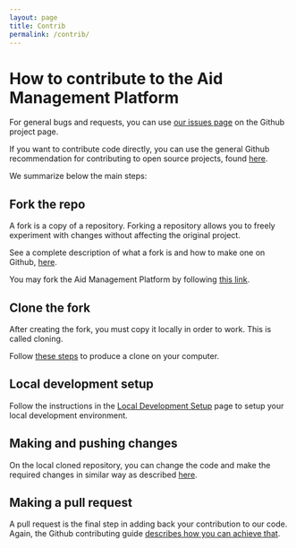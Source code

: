 ```yaml
---
layout: page
title: Contrib
permalink: /contrib/
---
```


# How to contribute to the Aid Management Platform

For general bugs and requests, you can use [our issues page](https://github.com/devgateway/amp/issues) on the Github project page.


If you want to contribute code directly, you can use the general Github recommendation for contributing to open source projects, found [here](https://docs.github.com/en/get-started/quickstart/contributing-to-projects).

We summarize below the main steps:

## Fork the repo

A fork is a copy of a repository. Forking a repository allows you to freely experiment with changes without affecting the original project.

See a complete description of what a fork is and how to make one on Github, [here](https://docs.github.com/en/get-started/quickstart/fork-a-repo).

You may fork the Aid Management Platform by following [this link](https://github.com/devgateway/amp/fork).

## Clone the fork

After creating the fork, you must copy it locally in order to work. This is called cloning. 

Follow [these steps](https://docs.github.com/en/get-started/quickstart/contributing-to-projects#cloning-a-fork) to produce a clone on your computer.

## Local development setup

Follow the instructions in the [Local Development Setup](/dev-setup/) page to setup your local development environment.

## Making and pushing changes

On the local cloned repository, you can change the code and make the required changes in similar way as described [here](https://docs.github.com/en/get-started/quickstart/contributing-to-projects#making-and-pushing-changes).

## Making a pull request

A pull request is the final step in adding back your contribution to our code. Again, the Github contributing guide
[describes how you can achieve that](https://docs.github.com/en/get-started/quickstart/contributing-to-projects#making-a-pull-request).

